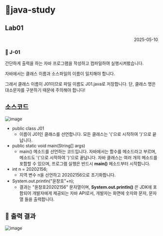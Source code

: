 # 📕java-study
## Lab01
<p align='right'>2025-05-10</p>

### 📖 J-01
간단하게 출력을 하는 자바 프로그램을 작성하고 컴파일하여 실행시켜봤습니다.

자바에서는 클래스 이름과 소스파일의 이름이 일치해야 합니다.

그래서 클래스 이름이 J01이므로 파일 이름도 J01.java로 저장합니다. 단, 클래스 명은 대소문자를 구분하기 때문에 주의해야 합니다!

소스코드
---

![image](https://github.com/user-attachments/assets/dfc73cf6-e05f-4b27-af33-71a215796afe)


* public class J01
  * 이름이 J01인 클래스를 선언합니다. 모든 클래스는 '{'으로 시작하여 '}'으로 끝납니다.
* public static void main(String[] args)
  * main() 메소드를 선언하는 코드입니다. 자바에서는 함수를 메소드라고 부르며, 메소드도 '{'으로 시작하여 '}'으로 끝납니다. 자바 클래스는 여러 개의 메소드를 포함할 수 있으며, 프로그램 실행은 반드시 **main()** 메소드부터 시작합니다.
* int n = 20202156;
  * 지역 변수 n을 선언하고 20202156으로 초기화합니다.
* System.out.println("윤창호"+n);
  * 결과는 "윤창호20202156" 문자열이며, **System.out.println()** 은 JDK에 포함되어 개발자에게 제공되는 자바 API로서, 개발자는 화면에 숫자와 문자, 문자열 들을 출력합니다.

📘 출력 결과
---
![image](https://github.com/user-attachments/assets/05e4a44d-9792-4091-a5b0-b324dbad5733)
